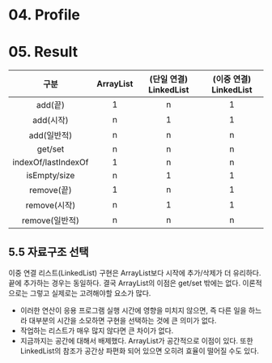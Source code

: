 # 04. Profile
# 05. Result

|         구분          | ArrayList | (단일 연결) LinkedList | (이중 연결) LinkedList |
|:-------------------:|:---------:|:------------------:|:------------------:|
|       add(끝)        |     1     |         n          |         1          |
|       add(시작)       |     n     |         1          |         1          |
|      add(일반적)       |     n     |         n          |         n          |
|       get/set       |     n     |         n          |         n          |
| indexOf/lastIndexOf |     1     |         n          |         n          |
|    isEmpty/size     |     n     |         1          |         1          |
|      remove(끝)      |     1     |         n          |         1          |
|     remove(시작)      |     n     |         1          |         1          |
|     remove(일반적)     |     n     |         n          |         n           |

## 5.5 자료구조 선택
이중 연결 리스트(LinkedList) 구현은 ArrayList보다 시작에 추가/삭제가 더 유리하다. 끝에 추가하는 경우는 동일하다. 결국
ArrayList의 이점은  get/set 밖에는 없다. 
이론적으로는 그렇고 실제로는 고려해야할 요소가 많다. 

- 이러한 연산이 응용 프로그램 실행 시간에 영향을 미치지 않으면, 즉 다른 일을 하느라 대부분의 시간을 소모하면 구현을 선택하는 것에 큰 의미가 없다. 
- 작업하는 리스트가 매우 많지 않다면 큰 차이가 없다. 
- 지금까지는 공간에 대해서 배제했다. ArrayList가 공간적으로 이점이 있다. 또한 LinkedList의 참조가 공간상 파편화 되어 있으면 오히려 효율이 떨어질 수도 있다.